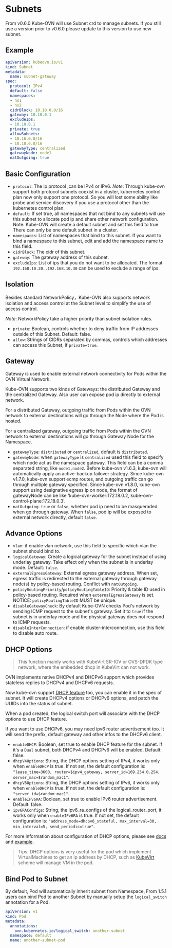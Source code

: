 # Subnets

From v0.6.0 Kube-OVN will use Subnet crd to manage subnets. If you still use a version prior to v0.6.0 please update to this version to use new subnet.

## Example

```yaml
apiVersion: kubeovn.io/v1
kind: Subnet
metadata:
  name: subnet-gateway
spec:
  protocol: IPv4
  default: false
  namespaces:
  - ns1
  - ns2
  cidrBlock: 10.10.0.0/16
  gateway: 10.10.0.1
  excludeIps:
  - 10.10.0.1
  private: true
  allowSubnets:
  - 10.16.0.0/16
  - 10.18.0.0/16
  gatewayType: centralized
  gatewayNode: node1
  natOutgoing: true
```

## Basic Configuration

- `protocol`: The ip protocol ,can be IPv4 or IPv6. *Note*: Through kube-ovn support both protocol subnets coexist in a cluster, kubernetes control plan now only support one protocol. So you will lost some ability like probe and  service discovery if you use a protocol other than the kubernetes control plan.
- `default`: If set true, all namespaces that not bind to any subnets will use this subnet to allocate pod ip and share other network configuration. Note: Kube-OVN will create a default subnet and set this field to true. There can only be one default subnet in a cluster.
- `namespaces`: List of namespaces that bind to this subnet. If you want to bind a namespace to this subnet, edit and add the namespace name to this field.
- `cidrBlock`: The cidr of this subnet.
- `gateway`: The gateway address of this subnet.
- `excludeIps`: List of ips that you do not want to be allocated. The format `192.168.10.20..192.168.10.30` can be used to exclude a range of ips.

## Isolation

Besides standard NetworkPolicy，Kube-OVN also supports network isolation and access control at the Subnet level to simplify the use of access control.

*Note*: NetworkPolicy take a higher priority than subnet isolation rules.

- `private`: Boolean, controls whether to deny traffic from IP addresses outside of this Subnet. Default: false.
- `allow`: Strings of CIDRs separated by commas, controls which addresses can access this Subnet, if `private=true`.

## Gateway

Gateway is used to enable external network connectivity for Pods within the OVN Virtual Network.

Kube-OVN supports two kinds of Gateways: the distributed Gateway and the centralized Gateway. Also user can expose pod ip directly to external network.

For a distributed Gateway, outgoing traffic from Pods within the OVN network to external destinations will go through the Node where the Pod is hosted.

For a centralized gateway, outgoing traffic from Pods within the OVN network to external destinations will go through Gateway Node for the Namespace.

- `gatewayType`: `distributed` or `centralized`, default is `distributed`.
- `gatewayNode`: when `gatewayType` is `centralized` used this field to specify which node act as the namespace gateway. This field can be a comma separated string, like `node1,node2`.
Before kube-ovn v1.6.3, kube-ovn will automatically apply an active-backup failover strategy.
Since kube-ovn v1.7.0, kube-ovn support ecmp routes, and outgoing traffic can go through multiple gateway specified.
Since kube-ovn v1.8.0, kube-ovn support using designative egress ip on node, the format of gatewayNode can be like 'kube-ovn-worker:172.18.0.2, kube-ovn-control-plane:172.18.0.3'.
- `natOutgoing`: `true` or `false`, whether pod ip need to be masqueraded when go through gateway. When `false`, pod ip will be exposed to external network directly, default `false`.

## Advance Options

- `vlan`: if enable vlan network, use this field to specific which vlan the subnet should bind to.
- `logicalGateway`: Create a logical gateway for the subnet instead of using underlay gateway. Take effect only when the subnet is in underlay mode. Default: `false`.
- `externalEgressGateway`: External egress gateway address. When set, egress traffic is redirected to the external gateway through gateway node(s) by policy-based routing. Conflict with `natOutgoing`.
- `policyRoutingPriority`/`policyRoutingTableID`: Priority & table ID used in policy-based routing. Required when `externalEgressGateway` is set. NOTICE: `policyRoutingTableID` MUST be unique.
- `disableGatewayCheck`: By default Kube-OVN checks Pod's network by sending ICMP request to the subnet's gateway. Set it to `true` if the subnet is in underlay mode and the physical gateway does not respond to ICMP requests.
- `disableInterConnection`: if enable cluster-interconnection, use this field to disable auto route.

## DHCP Options

> This function mainly works with KubeVirt SR-IOV or OVS-DPDK type network, where the embedded dhcp in KubeVirt can not work.

OVN implements native DHCPv4 and DHCPv6 support which provides stateless replies to DHCPv4 and DHCPv6 requests. 

Now kube-ovn support [DHCP feature](https://github.com/kubeovn/kube-ovn/pull/1320) too, you can enable it in the spec of subnet. It will create DHCPv4 options or DHCPv6 options, and patch the UUIDs into the status of subnet.

When a pod created, the logical switch port will associate with the DHCP options to use DHCP feature. 

If you want to use DHCPv6, you may need ipv6 router advertisement too. It will send the prefix, default gateway and other infos to the DHCPv6 client.

- `enableDHCP`: Boolean, set true to enable DHCP feature for the subnet. If it's a `Dual` subnet, both DHCPv4 and DHCPv6 will be enabled. Default: false.
- `dhcpV4Options`: String, the DHCP options setting of IPv4, it works only when `enableDHCP` is true. If not set, the default configuration is: `"lease_time=3600, router=$ipv4_gateway, server_id=169.254.0.254, server_mac=$random_mac1"`.
- `dhcpV6Options`: String, the DHCP options setting of IPv6, it works only when `enableDHCP` is true. If not set, the default configuration is: `"server_id=$random_mac1"`.
- `enableIPv6RA`: Boolean, set true to enable IPv6 router advertisement. Default: false.
- `ipv6RAConfigs`: String, the ipv6_ra_configs of the logical_router_port, it works only when `enableIPv6RA` is true. If not set, the default configuration is: `"address_mode=dhcpv6_stateful, max_interval=30, min_interval=5, send_periodic=true"`.

For more information about configuration of DHCP options, please see [docs](https://www.ovn.org/support/dist-docs/ovn-nb.5.html) and [example](https://blog.oddbit.com/post/2019-12-19-ovn-and-dhcp/).

> Tips: DHCP options is very useful for the pod which implement VirtualMachines to get an ip address by DHCP, such as [KubeVirt](https://github.com/kubevirt/kubevirt) scheme will manage VM in the pod.


## Bind Pod to Subnet

By default, Pod will automatically inherit subnet from Namespace, From 1.5.1 users can bind Pod to another Subnet by manually setup the `logical_switch` annotation for a Pod.

```yaml
apiVersion: v1
kind: Pod
metadata:
  annotations:
    ovn.kubernetes.io/logical_switch: another-subnet
  namespace: default
  name: another-subnet-pod
```
